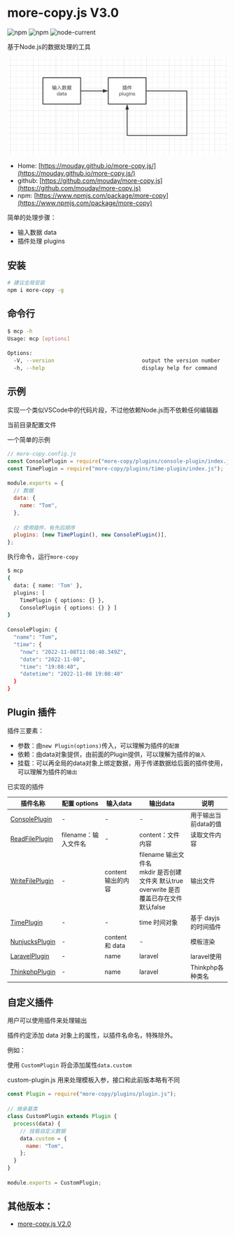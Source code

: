 # more-copy.js V3.0

![npm](https://img.shields.io/npm/v/more-copy)
![npm](https://img.shields.io/npm/dw/more-copy)
![node-current](https://img.shields.io/node/v/more-copy)

基于Node.js的数据处理的工具

![](img/more-copy-3.png)

- Home: [https://mouday.github.io/more-copy.js/](https://mouday.github.io/more-copy.js/)
- github: [https://github.com/mouday/more-copy.js](https://github.com/mouday/more-copy.js)
- npm: [https://www.npmjs.com/package/more-copy](https://www.npmjs.com/package/more-copy)

<!-- ![](img/more-copy.png) -->

简单的处理步骤：

- 输入数据 data
- 插件处理 plugins

## 安装

```bash
# 建议全局安装
npm i more-copy -g
```

## 命令行

```bash
$ mcp -h
Usage: mcp [options]

Options:
  -V, --version                            output the version number
  -h, --help                               display help for command
```

## 示例

实现一个类似VSCode中的代码片段，不过他依赖Node.js而不依赖任何编辑器

当前目录配置文件

一个简单的示例

```js
// more-copy.config.js
const ConsolePlugin = require("more-copy/plugins/console-plugin/index.js");
const TimePlugin = require("more-copy/plugins/time-plugin/index.js");

module.exports = {
  // 数据
  data: {
    name: "Tom",
  },

  // 使用插件，有先后顺序
  plugins: [new TimePlugin(), new ConsolePlugin()],
};

```

执行命令，运行`more-copy`

```bash
$ mcp
{
  data: { name: 'Tom' },
  plugins: [ 
    TimePlugin { options: {} }, 
    ConsolePlugin { options: {} } ]
}

ConsolePlugin: {
  "name": "Tom",
  "time": {
    "now": "2022-11-08T11:08:40.349Z",
    "date": "2022-11-08",
    "time": "19:08:40",
    "datetime": "2022-11-08 19:08:40"
  }
}
```

## Plugin 插件

插件三要素：
- 参数：由`new Plugin(options)`传入，可以理解为插件的`配置`
- 依赖：由data对象提供，由前面的Plugin提供，可以理解为插件的`输入`
- 挂载：可以再全局的data对象上绑定数据，用于传递数据给后面的插件使用，可以理解为插件的`输出`


已实现的插件

|插件名称 | 配置 options | 输入data | 输出data | 说明 |
|- | - |  - | - | - |
[ConsolePlugin](plugins/console-plugin/README.md) | - | - | - | 用于输出当前data的值
[ReadFilePlugin](plugins/read-file-plugin/README.md) | filename：输入文件名 | - | content：文件内容 | 读取文件内容
[WriteFilePlugin](plugins/write-file-plugin/index.js)| - | content 输出的内容 | filename 输出文件名<br />mkdir 是否创建文件夹 默认true<br />overwrite 是否覆盖已存在文件 默认false | 输出文件
[TimePlugin](plugins/time-plugin/README.md)| - | - | time 时间对象 | 基于 dayjs 的时间插件 
[NunjucksPlugin](plugins/nunjucks-plugin/README.md) |-  | content 和 data| - | 模板渲染
[LaravelPlugin](plugins/laravel-plugin/README.md) | - | name | laravel | laravel使用
[ThinkphpPlugin](plugins/thinkphp-plugin/README.md) | - | name | laravel | Thinkphp各种类名

## 自定义插件

用户可以使用插件来处理输出

插件约定添加 data 对象上的属性，以插件名命名，特殊除外。

例如：

使用 `CustomPlugin` 将会添加属性`data.custom`

custom-plugin.js 用来处理模板入参，接口和此前版本略有不同

```js
const Plugin = require("more-copy/plugins/plugin.js");

// 继承基类
class CustomPlugin extends Plugin {
  process(data) {
    // 挂载自定义数据
    data.custom = {
      name: "Tom",
    };
  }
}

module.exports = CustomPlugin;
```

<!-- ## 更多示例

生成 Vue 编辑页面代码的示例 [test/mysql-demo/README.md](test/mysql-demo/README.md) -->

## 其他版本：

- [more-copy.js V2.0](README-2.0.md)
